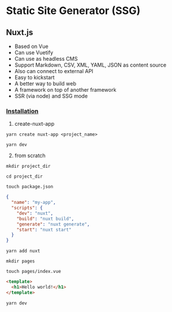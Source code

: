# Static Site Generator (SSG)

## Nuxt.js

- Based on Vue
- Can use Vuetify
- Can use as headless CMS
- Support Markdown, CSV, XML, YAML, JSON as content source
- Also can connect to external API
- Easy to kickstart
- A better way to build web
- A framework on top of another framework
- SSR (via node) and SSG mode

### [Installation](https://nuxtjs.org/docs/get-started/installation)

1. create-nuxt-app

`yarn create nuxt-app <project_name>`

`yarn dev`

2. from scratch

`mkdir project_dir`

`cd project_dir`

`touch package.json`

```json
{
  "name": "my-app",
  "scripts": {
    "dev": "nuxt",
    "build": "nuxt build",
    "generate": "nuxt generate",
    "start": "nuxt start"
  }
}
```
`yarn add nuxt`

`mkdir pages`

`touch pages/index.vue`

```html
<template>
  <h1>Hello world!</h1>
</template>
```

`yarn dev`
